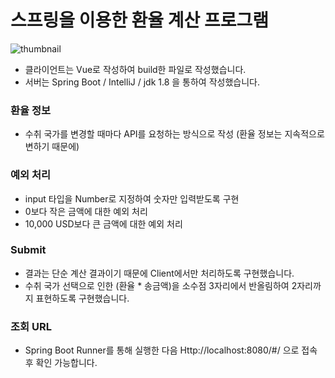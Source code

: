 # 스프링을 이용한 환율 계산 프로그램

![thumbnail](https://user-images.githubusercontent.com/34643599/134797400-d546f39c-8884-4f7b-ab9d-e7a8a566cf2e.png)
- 클라이언트는 Vue로 작성하여 build한 파일로 작성했습니다.
- 서버는 Spring Boot / IntelliJ / jdk 1.8 을 통하여 작성했습니다.

### 환율 정보
 - 수취 국가를 변경할 때마다 API를 요청하는 방식으로 작성 (환율 정보는 지속적으로 변하기 때문에)

### 예외 처리
 - input 타입을 Number로 지정하여 숫자만 입력받도록 구현
 - 0보다 작은 금액에 대한 예외 처리
 - 10,000 USD보다 큰 금액에 대한 예외 처리

### Submit
 - 결과는 단순 계산 결과이기 때문에 Client에서만 처리하도록 구현했습니다.
 - 수취 국가 선택으로 인한 (환율 * 송금액)을 소수점 3자리에서 반올림하여 2자리까지 표현하도록 구현했습니다.

### 조회 URL
 - Spring Boot Runner를 통해 실행한 다음 Http://localhost:8080/#/ 으로 접속 후 확인 가능합니다.
